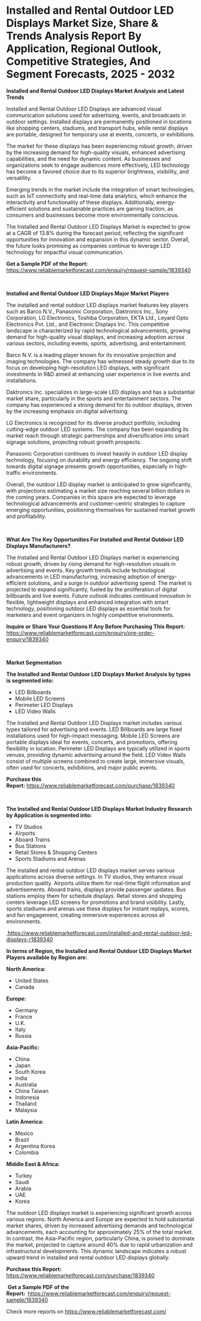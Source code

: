<p><h1>Installed and Rental Outdoor LED Displays Market Size, Share & Trends Analysis Report By Application, Regional Outlook, Competitive Strategies, And Segment Forecasts, 2025 - 2032</h1></p><p><strong>Installed and Rental Outdoor LED Displays Market Analysis and Latest Trends</strong></p>
<p><p>Installed and Rental Outdoor LED Displays are advanced visual communication solutions used for advertising, events, and broadcasts in outdoor settings. Installed displays are permanently positioned in locations like shopping centers, stadiums, and transport hubs, while rental displays are portable, designed for temporary use at events, concerts, or exhibitions. </p><p>The market for these displays has been experiencing robust growth, driven by the increasing demand for high-quality visuals, enhanced advertising capabilities, and the need for dynamic content. As businesses and organizations seek to engage audiences more effectively, LED technology has become a favored choice due to its superior brightness, visibility, and versatility. </p><p>Emerging trends in the market include the integration of smart technologies, such as IoT connectivity and real-time data analytics, which enhance the interactivity and functionality of these displays. Additionally, energy-efficient solutions and sustainable practices are gaining traction, as consumers and businesses become more environmentally conscious. </p><p>The Installed and Rental Outdoor LED Displays Market is expected to grow at a CAGR of 13.8% during the forecast period, reflecting the significant opportunities for innovation and expansion in this dynamic sector. Overall, the future looks promising as companies continue to leverage LED technology for impactful visual communication.</p></p>
<p><strong>Get a Sample PDF of the Report:&nbsp;</strong> <a href="https://www.reliablemarketforecast.com/enquiry/request-sample/1839340?utm_campaign=2875&utm_medium=2&utm_source=Github&utm_content=ia&utm_term=06042025&utm_id=installed-and-rental-outdoor-led-displays">https://www.reliablemarketforecast.com/enquiry/request-sample/1839340</a></p>
<p>&nbsp;</p>
<p><strong>Installed and Rental Outdoor LED Displays Major Market Players</strong></p>
<p><p>The installed and rental outdoor LED displays market features key players such as Barco N.V., Panasonic Corporation, Daktronics Inc., Sony Corporation, LG Electronics, Toshiba Corporation, EKTA Ltd., Leyard Opto Electronics Pvt. Ltd., and Electronic Displays Inc. This competitive landscape is characterized by rapid technological advancements, growing demand for high-quality visual displays, and increasing adoption across various sectors, including events, sports, advertising, and entertainment.</p><p>Barco N.V. is a leading player known for its innovative projection and imaging technologies. The company has witnessed steady growth due to its focus on developing high-resolution LED displays, with significant investments in R&D aimed at enhancing user experience in live events and installations. </p><p>Daktronics Inc. specializes in large-scale LED displays and has a substantial market share, particularly in the sports and entertainment sectors. The company has experienced a strong demand for its outdoor displays, driven by the increasing emphasis on digital advertising.</p><p>LG Electronics is recognized for its diverse product portfolio, including cutting-edge outdoor LED systems. The company has been expanding its market reach through strategic partnerships and diversification into smart signage solutions, projecting robust growth prospects.</p><p>Panasonic Corporation continues to invest heavily in outdoor LED display technology, focusing on durability and energy efficiency. The ongoing shift towards digital signage presents growth opportunities, especially in high-traffic environments.</p><p>Overall, the outdoor LED display market is anticipated to grow significantly, with projections estimating a market size reaching several billion dollars in the coming years. Companies in this space are expected to leverage technological advancements and customer-centric strategies to capture emerging opportunities, positioning themselves for sustained market growth and profitability.</p></p>
<p>&nbsp;</p>
<p><strong>What Are The Key Opportunities For Installed and Rental Outdoor LED Displays Manufacturers?</strong></p>
<p><p>The Installed and Rental Outdoor LED Displays market is experiencing robust growth, driven by rising demand for high-resolution visuals in advertising and events. Key growth trends include technological advancements in LED manufacturing, increasing adoption of energy-efficient solutions, and a surge in outdoor advertising spend. The market is projected to expand significantly, fueled by the proliferation of digital billboards and live events. Future outlook indicates continued innovation in flexible, lightweight displays and enhanced integration with smart technology, positioning outdoor LED displays as essential tools for marketers and event organizers in highly competitive environments.</p></p>
<p><strong>Inquire or Share Your Questions If Any Before Purchasing This Report:</strong> <a href="https://www.reliablemarketforecast.com/enquiry/pre-order-enquiry/1839340?utm_campaign=2875&utm_medium=2&utm_source=Github&utm_content=ia&utm_term=06042025&utm_id=installed-and-rental-outdoor-led-displays">https://www.reliablemarketforecast.com/enquiry/pre-order-enquiry/1839340</a></p>
<p>&nbsp;</p>
<p><strong>Market Segmentation</strong></p>
<p><strong>The Installed and Rental Outdoor LED Displays Market Analysis by types is segmented into:</strong></p>
<p><ul><li>LED Billboards</li><li>Mobile LED Screens</li><li>Perimeter LED Displays</li><li>LED Video Walls</li></ul></p>
<p><p>The Installed and Rental Outdoor LED Displays market includes various types tailored for advertising and events. LED Billboards are large fixed installations used for high-impact messaging. Mobile LED Screens are portable displays ideal for events, concerts, and promotions, offering flexibility in location. Perimeter LED Displays are typically utilized in sports venues, providing dynamic advertising around the field. LED Video Walls consist of multiple screens combined to create large, immersive visuals, often used for concerts, exhibitions, and major public events.</p></p>
<p><strong>Purchase this Report:&nbsp;</strong><a href="https://www.reliablemarketforecast.com/purchase/1839340?utm_campaign=2875&utm_medium=2&utm_source=Github&utm_content=ia&utm_term=06042025&utm_id=installed-and-rental-outdoor-led-displays">https://www.reliablemarketforecast.com/purchase/1839340</a></p>
<p>&nbsp;</p>
<p><strong>The Installed and Rental Outdoor LED Displays Market Industry Research by Application is segmented into:</strong></p>
<p><ul><li>TV Studios</li><li>Airports</li><li>Aboard Trains</li><li>Bus Stations</li><li>Retail Stores & Shopping Centers</li><li>Sports Stadiums and Arenas</li></ul></p>
<p><p>The installed and rental outdoor LED displays market serves various applications across diverse settings. In TV studios, they enhance visual production quality. Airports utilize them for real-time flight information and advertisements. Aboard trains, displays provide passenger updates. Bus stations employ them for schedule displays. Retail stores and shopping centers leverage LED screens for promotions and brand visibility. Lastly, sports stadiums and arenas use these displays for instant replays, scores, and fan engagement, creating immersive experiences across all environments.</p></p>
<p><a href="https://www.reliablemarketforecast.com/installed-and-rental-outdoor-led-displays-r1839340?utm_campaign=2875&utm_medium=2&utm_source=Github&utm_content=ia&utm_term=06042025&utm_id=installed-and-rental-outdoor-led-displays">&nbsp;https://www.reliablemarketforecast.com/installed-and-rental-outdoor-led-displays-r1839340</a></p>
<p><strong>In terms of Region, the Installed and Rental Outdoor LED Displays Market Players available by Region are:</strong></p>
<p>
    <p> <strong> North America: </strong>
        <ul>
            <li>United States</li>
            <li>Canada</li>
        </ul>
        </p> 
    <p> <strong> Europe: </strong>
        <ul>
            <li>Germany</li>
            <li>France</li>
            <li>U.K.</li>
            <li>Italy</li>
            <li>Russia</li>
        </ul>
        </p> 
    <p> <strong> Asia-Pacific: </strong>
        <ul>
            <li>China</li>
            <li>Japan</li>
            <li>South Korea</li>
            <li>India</li>
            <li>Australia</li>
            <li>China Taiwan</li>
            <li>Indonesia</li>
            <li>Thailand</li>
            <li>Malaysia</li>
        </ul>
        </p> 
    <p> <strong> Latin America: </strong>
        <ul>
            <li>Mexico</li>
            <li>Brazil</li>
            <li>Argentina Korea</li>
            <li>Colombia</li>
        </ul>
        </p> 
    <p> <strong> Middle East & Africa: </strong>
        <ul>
            <li>Turkey</li>
            <li>Saudi</li>
            <li>Arabia</li>
            <li>UAE</li>
            <li>Korea</li>
        </ul>
    </p>
    </p>
<p><p>The outdoor LED displays market is experiencing significant growth across various regions. North America and Europe are expected to hold substantial market shares, driven by increased advertising demands and technological advancements, each accounting for approximately 25% of the total market. In contrast, the Asia-Pacific region, particularly China, is poised to dominate the market, projected to capture around 40% due to rapid urbanization and infrastructural developments. This dynamic landscape indicates a robust upward trend in installed and rental outdoor LED displays globally.</p></p>
<p><strong>Purchase this Report: </strong><a href="https://www.reliablemarketforecast.com/purchase/1839340?utm_campaign=2875&utm_medium=2&utm_source=Github&utm_content=ia&utm_term=06042025&utm_id=installed-and-rental-outdoor-led-displays">https://www.reliablemarketforecast.com/purchase/1839340</a></p>
<p>&nbsp;<strong>Get a Sample PDF of the Report:&nbsp;&nbsp;</strong><a href="https://www.reliablemarketforecast.com/enquiry/request-sample/1839340?utm_campaign=2875&utm_medium=2&utm_source=Github&utm_content=ia&utm_term=06042025&utm_id=installed-and-rental-outdoor-led-displays">https://www.reliablemarketforecast.com/enquiry/request-sample/1839340</a></p>
<p><strong></strong></p>
<p>Check more reports on <a href="https://www.reliablemarketforecast.com/?utm_campaign=2875&utm_medium=2&utm_source=Github&utm_content=ia&utm_term=06042025&utm_id=installed-and-rental-outdoor-led-displays">https://www.reliablemarketforecast.com/</a></p>